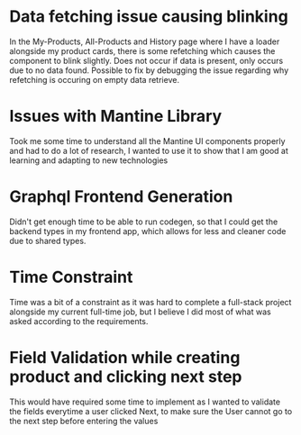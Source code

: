 # Data fetching issue causing blinking
In the My-Products, All-Products and History page where I have a loader alongside my product cards, there is some refetching which causes the component to blink slightly.
Does not occur if data is present, only occurs due to no data found. Possible to fix by debugging the issue regarding why refetching is occuring on empty data retrieve. 

# Issues with Mantine Library
Took me some time to understand all the Mantine UI components properly and had to do a lot of research, I wanted to use it to show that I am good at learning and adapting to new technologies

# Graphql Frontend Generation
Didn't get enough time to be able to run codegen, so that I could get the backend types in my frontend app, which allows for less and cleaner code due to shared types.

# Time Constraint
Time was a bit of a constraint as it was hard to complete a full-stack project alongside my current full-time job, but I believe I did most of what was asked according to the requirements.

# Field Validation while creating product and clicking next step
This would have required some time to implement as I wanted to validate the fields everytime a user clicked Next, to make sure the User cannot go to the next step before entering the values